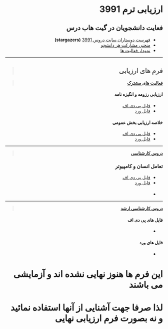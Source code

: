 <div dir="rtl">

# ارزیابی ترم 3991

## فعایت دانشجویان در گیت هاب درس

- [فهرست دوستاران سایت دروس 3991](https://github.com/AliRazavi-edu/PNU_3991/stargazers)  **(stargazers)**
- [منحنی مشارکت هر دانشجو](https://github.com/AliRazavi-edu/PNU_3991/graphs/contributors)
- [نمودار فعالیت ها](https://github.com/AliRazavi-edu/PNU_3991/pulse/monthly)

----

> ##  فرم های ارزیابی

>  [**فعالیت های مشترک**](https://github.com/AliRazavi-edu/PNU_3991/tree/master/_Assessment/_General)
   #### ارزیابی رزومه و انگیزه نامه
   - [فایل پی دی اف](https://github.com/AliRazavi-edu/PNU_3991/blob/master/_Assessment/_General/XX_CV_CheckList_AR_3991.pdf)
   - [فایل ورد](https://github.com/AliRazavi-edu/PNU_3991/blob/master/_Assessment/_General/XX_CV_CheckList_AR_3991.docx)
    
   #### خلاصه ارزیابی بخش عمومی
   - [فایل پی دی اف](https://github.com/AliRazavi-edu/PNU_3991/blob/master/_Assessment/_General/XX_GeneralSection_CheckList_AR_3991.pdf)
   - [فایل ورد](https://github.com/AliRazavi-edu/PNU_3991/blob/master/_Assessment/_General/XX_GeneralSection_CheckList_AR_3991.docx)
    
--------
    
>  [**دروس کارشناسی**](https://github.com/AliRazavi-edu/PNU_3991/tree/master/_Assessment/_BSc)
   ### تعامل انسان و کامپیوتر 
   - [فایل پی دی اف](https://github.com/AliRazavi-edu/PNU_3991/blob/master/_Assessment/_BSc/XX_HumanComputerInteraction_CheckList_AR_3991.pdf)
   - [فایل ورد](https://github.com/AliRazavi-edu/PNU_3991/blob/master/_Assessment/_BSc/XX_HumanComputerInteraction_CheckList_AR_3991.docx)
    
   #### 
   - []()
    
---------
    
>   [**دروس کارشناسی ارشد**]()
   #### فایل های پی دی اف
   - []()
    
   #### فایل های ورد
   - []()
    
    
    
# این فرم ها هنوز نهایی نشده اند و آزمایشی می باشند
#  لذا صرفا جهت آشنایی از آنها استفاده نمائید و نه بصورت فرم ارزیابی نهایی


</div>

